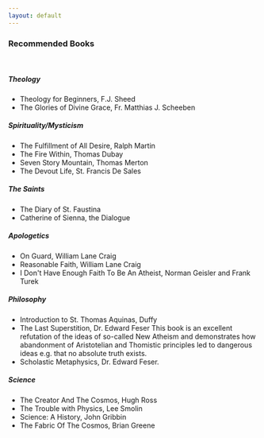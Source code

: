 ```yaml
---
layout: default
---
```


### Recommended Books

&nbsp;

##### Theology
- Theology for Beginners, F.J. Sheed
- The Glories of Divine Grace, Fr. Matthias J. Scheeben

##### Spirituality/Mysticism
- The Fulfillment of All Desire, Ralph Martin
- The Fire Within, Thomas Dubay
- Seven Story Mountain, Thomas Merton
- The Devout Life, St. Francis De Sales

##### The Saints
- The Diary of St. Faustina
- Catherine of Sienna, the Dialogue

##### Apologetics
- On Guard, William Lane Craig
- Reasonable Faith, William Lane Craig
- I Don't Have Enough Faith To Be An Atheist, Norman Geisler and Frank Turek

##### Philosophy
- Introduction to St. Thomas Aquinas, Duffy
- The Last Superstition, Dr. Edward Feser
  This book is an excellent refutation of the ideas of so-called New Atheism and demonstrates how abandonment of
  Aristotelian and Thomistic principles led to dangerous ideas e.g. that no absolute truth exists.
- Scholastic Metaphysics, Dr. Edward Feser.

##### Science
- The Creator And The Cosmos, Hugh Ross
- The Trouble with Physics, Lee Smolin
- Science: A History, John Gribbin
- The Fabric Of The Cosmos, Brian Greene

